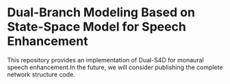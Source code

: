 # Dual-Branch Modeling Based on State-Space Model for Speech Enhancement
This repository provides an implementation of Dual-S4D for monaural speech enhancement.In the future, we will consider publishing the complete network structure code.
